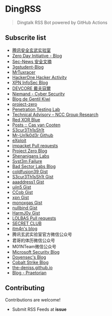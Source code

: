 # DingRSS

> Dingtalk RSS Bot powered by GitHub Actions
>

## Subscrite list

- [腾讯安全玄武实验室](https://xlab.tencent.com/cn/)
- [Zero Day Initiative - Blog](https://www.zerodayinitiative.com/blog/)
- [Sec-News 安全文摘](https://wiki.ioin.in/)
- [3gstudent-Blog](https://3gstudent.github.io/)
- [MrTuxracer](https://www.rcesecurity.com/)
- [HackerOne Hacker Activity](http://rss.ricterz.me/hacktivity)
- [XPN InfoSec Blog](https://blog.xpnsec.com/)
- [DEVCORE 戴夫寇爾](https://devco.re/)
- [Niemand - Cyber Security](https://niemand.com.ar/)
- [Blog de Gentil Kiwi](https://blog.gentilkiwi.com/)
- [project-zero](https://rsshub.app/project-zero-issues)
- [Penetration Testing Lab](https://pentestlab.blog/)
- [Technical Advisory – NCC Group Research](https://research.nccgroup.com/category/technical-advisory/)
- [Red XOR Blue](https://blog.redxorblue.com/)
- [Posts :: Cas van Cooten](https://casvancooten.com/posts/)
- [S3cur3Th1sSh1t](https://s3cur3th1ssh1t.github.io/)
- [Mr-Un1k0d3r Github](https://github.com/Mr-Un1k0d3r)
- [eXploit](https://exploit.ph/)
- [impacket Pull requests](https://github.com/SecureAuthCorp/impacket/pulls)
- [Project Zero Blog](https://googleprojectzero.blogspot.com/)
- [Shenanigans Labs](https://shenaniganslabs.io/)
- [Syst3m Failure](https://syst3mfailure.io/)
- [Bad Sector Labs Blog](https://blog.badsectorlabs.com/)
- [coldfusion39 Gist](https://gist.github.com/coldfusion39)
- [S3cur3Th1sSh1t Gist](https://gist.github.com/S3cur3Th1sSh1t)
- [aaaddress1 Gist](https://gist.github.com/aaaddress1)
- [ujin5 Gist](https://gist.github.com/ujin5)
- [CCob Gist](https://gist.github.com/CCob)
- [xpn Gist](https://gist.github.com/xpn)
- [monoxgas Gist](https://gist.github.com/monoxgas)
- [nullbind Gist](https://gist.github.com/nullbind)
- [HarmJ0y Gist](https://gist.github.com/HarmJ0y)
- [LOLBAS Pull requests](https://github.com/LOLBAS-Project/LOLBAS/pulls)
- [SECRET CLUB](https://secret.club/)
- [itm4n's blog](https://itm4n.github.io/)
- 腾讯玄武实验室官方微信公众号
- 君哥的体历微信公众号
- M01NTeam微信公众号
- [Microsoft Security Blog](https://www.microsoft.com/en-us/security/blog/)
- [Doyensec's Blog](https://blog.doyensec.com/)
- [Cobalt Strike Blog](https://www.cobaltstrike.com/blog/)
- [the-deniss.github.io](https://the-deniss.github.io/)
- [Blog - Praetorian](https://www.praetorian.com/blog/)

## Contributing

Contributions are welcome!

* Submit RSS Feeds at **issue**
